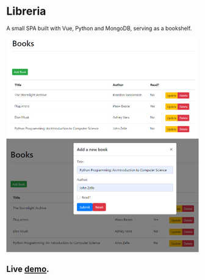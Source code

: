 # Libreria
A small SPA built with Vue, Python and MongoDB, serving as a bookshelf.

![libreria](https://github.com/mihailgaberov/flask-vue-crud/blob/master/screenshots/libreria1.png)
![libreria](https://github.com/mihailgaberov/flask-vue-crud/blob/master/screenshots/libreria2.png)

## Live [demo](https://arcane-taiga-66623.herokuapp.com/).
